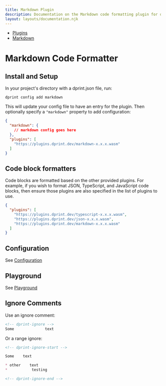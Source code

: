 ```yaml
---
title: Markdown Plugin
description: Documentation on the Markdown code formatting plugin for dprint.
layout: layouts/documentation.njk
---
```


<nav class="breadcrumb" aria-label="breadcrumbs">
  <ul>
    <li><a href="/plugins">Plugins</a></li>
    <li><a href="/plugins/markdown">Markdown</a></li>
  </ul>
</nav>

# Markdown Code Formatter

## Install and Setup

In your project's directory with a dprint.json file, run:

```shellsession
dprint config add markdown
```

This will update your config file to have an entry for the plugin. Then optionally specify a `"markdown"` property to add configuration:

```json
{
  "markdown": {
    // markdown config goes here
  },
  "plugins": [
    "https://plugins.dprint.dev/markdown-x.x.x.wasm"
  ]
}
```

## Code block formatters

Code blocks are formatted based on the other provided plugins. For example, if you wish to format JSON, TypeScript, and JavaScript code blocks, then ensure those plugins are also specified in the list of plugins to use.

```json
{
  "plugins": [
    "https://plugins.dprint.dev/typescript-x.x.x.wasm",
    "https://plugins.dprint.dev/json-x.x.x.wasm",
    "https://plugins.dprint.dev/markdown-x.x.x.wasm"
  ]
}
```

## Configuration

See [Configuration](/plugins/markdown/config)

## Playground

See [Playground](https://dprint.dev/playground#plugin/markdown)

## Ignore Comments

Use an ignore comment:

<!-- dprint-ignore -->

```md
<!-- dprint-ignore -->
Some              text
```

Or a range ignore:

<!-- dprint-ignore -->

```md
<!-- dprint-ignore-start -->

Some    text

* other    text
*           testing

<!-- dprint-ignore-end -->
```
